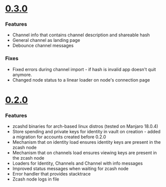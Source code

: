 <a name="0.3.0"></a>
# [0.3.0](TBR)


### Features

* Channel info that contains channel description and shareable hash
* General channel as landing page
* Debounce channel messages

### Fixes

* Fixed errors during channel import - if hash is invalid app doesn't quit anymore.
* Changed node status to a linear loader on node's connection page

<a name="0.2.0"></a>
# [0.2.0](TBR)


### Features

* zcashd binaries for arch-based linux distros (tested on Manjaro 18.0.4)
* Store spending and private keys for identity in vault on creation - added a migration for accounts created before 0.2.0
* Mechanism that on identity load ensures identity keys are present in the zcash node
* Mechanism that on channels load ensures viewing keys are present in the zcash node
* Loaders for Identity, Channels and Channel with info messages
* Improved status messages when waiting for zcash node
* Error handler that provides stacktrace
* Zcash node logs in file
